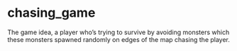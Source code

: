 # chasing_game

The game idea, a player who’s trying to survive by avoiding monsters which these monsters spawned randomly on edges of the map chasing the player.
